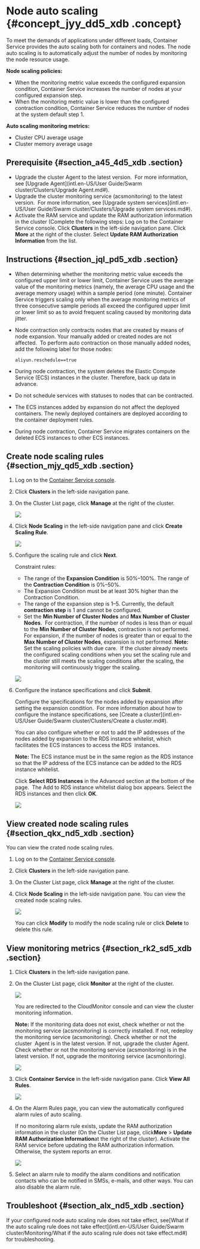 # Node auto scaling {#concept_jyy_dd5_xdb .concept}

To meet the demands of applications under different loads, Container Service provides the auto scaling both for containers and nodes. The node auto scaling is to automatically adjust the number of nodes by monitoring the node resource usage.

**Node scaling policies:**

-   When the monitoring metric value exceeds the configured expansion condition, Container Service increases the number of nodes at your configured expansion step.
-   When the monitoring metric value is lower than the configured contraction condition, Container Service reduces the number of nodes at the system default step 1.

**Auto scaling monitoring metrics:**

-   Cluster CPU average usage
-   Cluster memory average usage

## Prerequisite {#section_a45_4d5_xdb .section}

-   Upgrade the cluster Agent to the latest version.  For more information, see [Upgrade Agent](intl.en-US/User Guide/Swarm cluster/Clusters/Upgrade Agent.md#).
-   Upgrade the cluster monitoring service \(acsmonitoring\) to the latest version.  For more information, see [Upgrade system services](intl.en-US/User Guide/Swarm cluster/Clusters/Upgrade system services.md#).
-   Activate the RAM service and update the RAM authorization information in the cluster \(Complete the following steps: Log on to the Container Service console. Click **Clusters** in the left-side navigation pane. Click **More** at the right of the cluster. Select **Update RAM Authorization Information** from the list.

## Instructions {#section_jql_pd5_xdb .section}

-   When determining whether the monitoring metric value exceeds the configured upper limit or lower limit, Container Service uses the average value of the monitoring metrics \(namely, the average CPU usage and the average memory usage\) within a sample period \(one minute\). Container Service triggers scaling only when the average monitoring metrics of three consecutive sample periods all exceed the configured upper limit or lower limit so as to avoid frequent scaling caused by monitoring data jitter.
-   Node contraction only contracts nodes that are created by means of node expansion. Your manually added or created nodes are not affected.  To perform auto contraction on those manually added nodes, add the following label for those nodes:

    `aliyun.reschedule==true`

-   During node contraction, the system deletes the Elastic Compute Service \(ECS\) instances in the cluster. Therefore, back up data in advance.
-   Do not schedule services with statuses to nodes that can be contracted.
-   The ECS instances added by expansion do not affect the deployed containers. The newly deployed containers are deployed according to the container deployment rules.
-   During node contraction, Container Service migrates containers on the deleted ECS instances to other ECS instances.

## Create node scaling rules {#section_mjy_qd5_xdb .section}

1.  Log on to the [Container Service console](https://cs.console.aliyun.com).
2.  Click **Clusters** in the left-side navigation pane.
3.  On the Cluster List page, click **Manage** at the right of the cluster.

    ![](http://static-aliyun-doc.oss-cn-hangzhou.aliyuncs.com/assets/img/7092/15344947605355_en-US.png)

4.  Click **Node Scaling** in the left-side navigation pane and click **Create Scaling Rule**.

    ![](http://static-aliyun-doc.oss-cn-hangzhou.aliyuncs.com/assets/img/7092/15344947605357_en-US.png)

5.  Configure the scaling rule and click **Next**.

    Constraint rules:

    -   The range of the **Expansion Condition** is 50%–100%. The range of the **Contraction Condition** is 0%–50%.
    -   The Expansion Condition must be at least 30% higher than the Contraction Condition.
    -   The range of the expansion step is 1–5. Currently, the default **contraction step** is 1 and cannot be configured.
    -   Set the **Min Number of Cluster Nodes** and **Max Number of Cluster Nodes**.  For contraction, if the number of nodes is less than or equal to the **Min Number of Cluster Nodes**, contraction is not performed. For expansion, if the number of nodes is greater than or equal to the  **Max Number of Cluster Nodes**, expansion is not performed.
    **Note:** Set the scaling policies with due care.  If the cluster already meets the configured scaling conditions when you set the scaling rule and the cluster still meets the scaling conditions after the scaling, the monitoring will continuously trigger the scaling.

    ![](http://static-aliyun-doc.oss-cn-hangzhou.aliyuncs.com/assets/img/7092/15344947605366_en-US.png)

6.  Configure the instance specifications and click **Submit**.

    Configure the specifications for the nodes added by expansion after setting the expansion condition.  For more information about how to configure the instance specifications, see [Create a cluster](intl.en-US/User Guide/Swarm cluster/Clusters/Create a cluster.md#).

    You can also configure whether or not to add the IP addresses of the nodes added by expansion to the RDS instance whitelist, which facilitates the ECS instances to access the RDS  instances.

    **Note:** The ECS instance must be in the same region as the RDS instance so that the IP address of the ECS instance can be added to the RDS instance whitelist.

    Click **Select RDS Instances** in the Advanced section at the bottom of the page.  The Add to RDS instance whitelist dialog box appears. Select the RDS instances and then click **OK**.

    ![](http://static-aliyun-doc.oss-cn-hangzhou.aliyuncs.com/assets/img/7092/15344947605367_en-US.png)


## View created node scaling rules {#section_qkx_nd5_xdb .section}

You can view the crated node scaling rules.

1.  Log on to the [Container Service console](https://cs.console.aliyun.com).
2.  Click **Clusters** in the left-side navigation pane.
3.  On the Cluster List page, click **Manage** at the right of the cluster.
4.  Click **Node Scaling** in the left-side navigation pane. You can view the created node scaling rules.

    ![](http://static-aliyun-doc.oss-cn-hangzhou.aliyuncs.com/assets/img/7092/15344947605371_en-US.png)

    You can click **Modify** to modify the node scaling rule or click **Delete** to delete this rule.


## View monitoring metrics {#section_rk2_sd5_xdb .section}

1.  Click **Clusters** in the left-side navigation pane.
2.  On the Cluster List page, click **Monitor** at the right of the cluster.

    ![](http://static-aliyun-doc.oss-cn-hangzhou.aliyuncs.com/assets/img/7092/15344947605374_en-US.png)

    You are redirected to the CloudMonitor console and can view the cluster monitoring information.

    **Note:** If the monitoring data does not exist, check whether or not the monitoring service \(acsmonitoring\) is correctly installed. If not, redeploy the monitoring service \(acsmonitoring\). Check whether or not the cluster  Agent is in the latest version. If not, upgrade the cluster Agent. Check whether or not the monitoring service \(acsmonitoring\) is in the latest version. If not, upgrade the monitoring service \(acsmonitoring\).

    ![](http://static-aliyun-doc.oss-cn-hangzhou.aliyuncs.com/assets/img/7092/15344947605376_en-US.png)

3.  Click **Container Service** in the left-side navigation pane. Click **View All Rules**.

    ![](http://static-aliyun-doc.oss-cn-hangzhou.aliyuncs.com/assets/img/7092/15344947605377_en-US.png)

4.  On the Alarm Rules page, you can view the automatically configured alarm rules of auto scaling.

     

    If no monitoring alarm rule exists, update the RAM authorization information in the cluster \(On the Cluster List page, click**More** \> **Update RAM Authorization Information**at the right of the cluster\). Activate the RAM service before updating the RAM authorization information. Otherwise, the system reports an error.

    ![](http://static-aliyun-doc.oss-cn-hangzhou.aliyuncs.com/assets/img/7092/15344947605381_en-US.png)

5.  Select an alarm rule to modify the alarm conditions and notification contacts who can be notified in SMSs, e-mails, and other ways. You can also disable the alarm rule.

     


## Troubleshoot {#section_alx_nd5_xdb .section}

If your configured node auto scaling rule does not take effect, see[What if the auto scaling rule does not take effect](intl.en-US/User Guide/Swarm cluster/Monitoring/What if the auto scaling rule does not take effect.md#) for troubleshooting.

